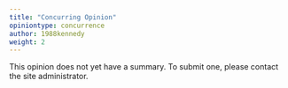 ```yaml
---
title: "Concurring Opinion"
opiniontype: concurrence
author: 1988kennedy
weight: 2
---
```

This opinion does not yet have a summary. To submit one, please contact the site administrator.